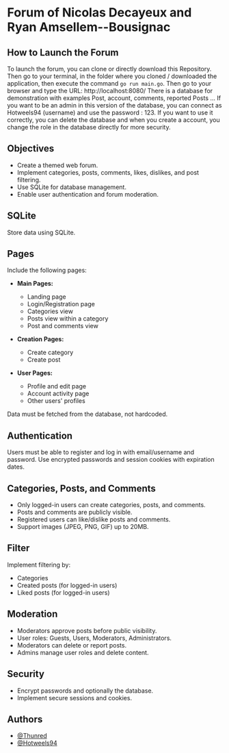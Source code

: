 # Forum of Nicolas Decayeux and Ryan Amsellem--Bousignac 

## How to Launch the Forum

To launch the forum, you can clone or directly download this Repository. Then go to your terminal, in the folder where you cloned / downloaded the application, then execute the command `go run main.go`. Then go to your browser and type the URL: http://localhost:8080/
There is a database for demonstration with examples Post, account, comments, reported Posts ... If you want to be an admin in this version of the database, you can connect as Hotweels94 (username) and use the password : 123. If you want to use it correctly, you can delete the database and when you create a account, you change the role in the database directly for more security.

## Objectives

- Create a themed web forum.
- Implement categories, posts, comments, likes, dislikes, and post filtering.
- Use SQLite for database management.
- Enable user authentication and forum moderation.

## SQLite

Store data using SQLite.

## Pages

Include the following pages:

- **Main Pages:**
  - Landing page
  - Login/Registration page
  - Categories view
  - Posts view within a category
  - Post and comments view

- **Creation Pages:**
  - Create category
  - Create post

- **User Pages:**
  - Profile and edit page
  - Account activity page
  - Other users' profiles

Data must be fetched from the database, not hardcoded.

## Authentication

Users must be able to register and log in with email/username and password. Use encrypted passwords and session cookies with expiration dates.

## Categories, Posts, and Comments

- Only logged-in users can create categories, posts, and comments.
- Posts and comments are publicly visible.
- Registered users can like/dislike posts and comments.
- Support images (JPEG, PNG, GIF) up to 20MB.

## Filter

Implement filtering by:
- Categories
- Created posts (for logged-in users)
- Liked posts (for logged-in users)

## Moderation

- Moderators approve posts before public visibility.
- User roles: Guests, Users, Moderators, Administrators.
- Moderators can delete or report posts.
- Admins manage user roles and delete content.

## Security

- Encrypt passwords and optionally the database.
- Implement secure sessions and cookies.

## Authors

- [@Thunred](https://github.com/Thunred)
- [@Hotweels94](https://github.com/Hotweels94)
